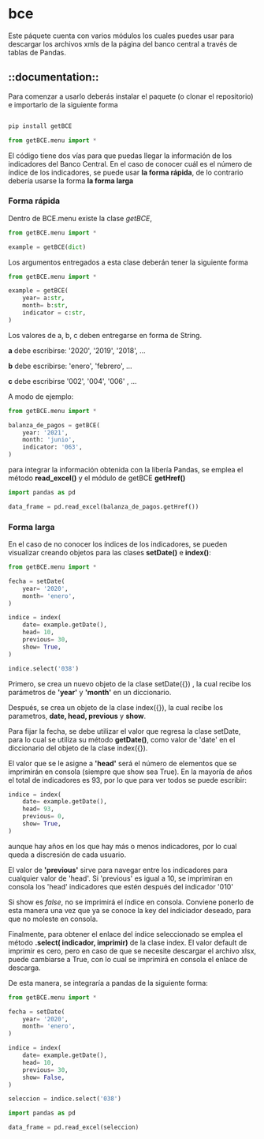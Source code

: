 
# bce

Este páquete cuenta con varios módulos los cuales puedes usar para descargar los archivos xmls de la página del banco central
a través de tablas de Pandas.

## ::documentation::

Para comenzar a usarlo deberás instalar el paquete (o clonar el repositorio) e importarlo de la siguiente forma

```python

pip install getBCE

from getBCE.menu import *
```

El código tiene dos vías para que puedas llegar la información de los indicadores del Banco Central. En el caso de conocer
cuál es el número de índice de los indicadores, se puede usar **la forma rápida**, de lo contrario debería usarse la forma 
**la forma larga** 

### Forma rápida

Dentro de BCE.menu existe la clase _getBCE_, 

```python
from getBCE.menu import *

example = getBCE(dict)
```
Los argumentos entregados a esta clase deberán tener la siguiente forma

```python
from getBCE.menu import *

example = getBCE(
    year= a:str,
    month= b:str,
    indicator = c:str,
)
```
Los valores de a, b, c deben entregarse en forma de String. 

**a** debe escribirse:  '2020', '2019', '2018', ...

**b** debe escribirse: 'enero', 'febrero', ...

**c** debe escribirse '002', '004', '006' , ...

A modo de ejemplo:

```python
from getBCE.menu import *

balanza_de_pagos = getBCE(
    year: '2021',
    month: 'junio',
    indicator: '063',
)
```

para integrar la información obtenida con la libería Pandas, se emplea el método **read_excel()** y el módulo de getBCE **getHref()**

```python
import pandas as pd

data_frame = pd.read_excel(balanza_de_pagos.getHref())
```


### Forma larga

En el caso de no conocer los índices de los indicadores, se pueden visualizar creando objetos para las clases **setDate()** e **index()**:

```python
from getBCE.menu import *

fecha = setDate(
    year= '2020',
    month= 'enero',
)

indice = index(
    date= example.getDate(),
    head= 10,
    previous= 30,
    show= True,
)

indice.select('038')
```
Primero, se crea un nuevo objeto de la clase setDate({}) , la cual recibe los parámetros de **'year'** y **'month'** en un diccionario. 

Después, se crea un objeto de la clase index({}), la cual recibe los parametros, **date, head, previous** y **show**.

Para fijar la fecha, se debe utilizar el valor que regresa la clase setDate, para lo cual se utiliza su método **getDate()**, como valor de 'date' en el diccionario del objeto de la clase index({}).

El valor que se le asigne a **'head'** será el número de elementos que se imprimirán en consola (siempre que show sea True). En la mayoría de años el total de indicadores es 93, por lo que para ver todos se puede escribir:

```python
indice = index(
    date= example.getDate(),
    head= 93,
    previous= 0,
    show= True,
)
```
aunque hay años en los que hay más o menos indicadores, por lo cual queda a discresión de cada usuario.

El valor de **'previous'** sirve para navegar entre los indicadores para cualquier valor de 'head'. Si 'previous' es igual a 10, se imprimiran en consola los 'head' indicadores que estén después del indicador '010'

Si show es _false_, no se imprimirá el índice en consola. Conviene ponerlo de esta manera una vez que ya se conoce la key del indiciador deseado, para que no moleste en consola.

Finalmente, para obtener el enlace del índice seleccionado se emplea el método **.select( indicador, imprimir)** de la clase index. El valor default de imprimir es cero, pero en caso de que se necesite descargar el archivo xlsx, puede cambiarse a True, con lo cual se imprimirá en consola el enlace de descarga.

De esta manera, se integraría a pandas de la siguiente forma:

```python
from getBCE.menu import *

fecha = setDate(
    year= '2020',
    month= 'enero',
)

indice = index(
    date= example.getDate(),
    head= 10,
    previous= 30,
    show= False,
)

seleccion = indice.select('038')

import pandas as pd

data_frame = pd.read_excel(seleccion)
```
